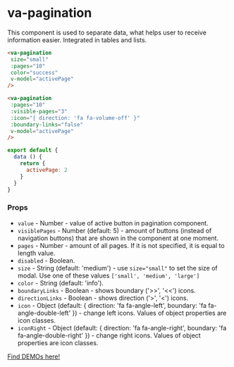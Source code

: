 # va-pagination

This component is used to separate data, what helps user to receive information easier. Integrated in tables and lists.

```html
<va-pagination
 size="small"
 :pages="10" 
 color="success"
 v-model="activePage"
/>

<va-pagination
 :pages="10" 
 :visible-pages="3"
 :icon="{ direction: 'fa fa-volume-off' }"
 :boundary-links="false"
 v-model="activePage"
/>
``` 

```javascript
export default {
  data () {
    return {
      activePage: 2
    }
  }
}
``` 

### Props
* `value` - Number - value of active button in pagination component. 
* `visiblePages` - Number (default: 5) - amount of buttons (instead of navigation buttons) that are shown in the component at one moment.
* `pages` - Number - amount of all pages. If it is not specified, it is equal to length value.
* `disabled` - Boolean.
* `size` - String (default: 'medium') - use `size="small"` to set the size of modal. Use one of these values `['small', 'medium', 'large']`
* `color` - String (default: 'info').
* `boundaryLinks` - Boolean - shows boundary ('>>', '<<') icons.
* `directionLinks` - Boolean - shows direction ('>', '<') icons.
* `icon` - Object (default: { direction: 'fa fa-angle-left', boundary: 'fa fa-angle-double-left' }) - change left icons. Values of object properties are icon classes.
* `iconRight` - Object (default: { direction: 'fa fa-angle-right', boundary: 'fa fa-angle-double-right' }) - change right icons. Values of object properties are icon classes.

[Find DEMOs here!](http://vuestic.epicmax.co/#/admin/ui/buttons)
